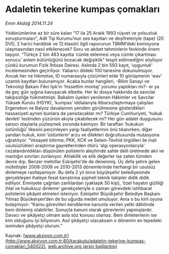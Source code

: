 # Adaletin tekerine kumpas çomakları

*Emin Akdağ 2014.11.24*

<div class="pNewsDetailMainContent" itemprop="articleBody">
 <p>
  Yıldönümlerine az bir süre kalan “17 ila 25 Aralık 1993 rüşvet ve yolsuzluk soruşturmaları”, Adli Tıp Kurumu’nun ses kayıtları ve deşifreleriyle (tape) (20 DVD, 2 harici harddisk ve 12 klasör) ilgili raporunun TBMM’deki komisyona ulaşmasından nasıl etkilenecek? Soru ve akıbet tahminlerin fevkinde önem taşıyor. “Türkçe 2 bin 483 kayıtta ‘cümle eklemesi veya cümle çıkartması sonucu’ anlam bütünlüğünü bozacak değişiklik” tespit edilmediğini söylüyor çünkü kurumun Fizik İhtisas Dairesi. Aslında 2 bin 593 kayıt, ‘uygunluk’ incelemesinden geçiriliyor. Yabancı dildeki 100 tanesine dokunulmuyor. Ancak her ne hikmetse, ID numarasıyla çözümleri elde 10 görüşmenin ‘wav’ uzantılı kayıtları bulunamıyor. Acaba bunlar hangileri, -Bilim Sanayi ve Teknoloji Bakanı Fikri Işık’ın ‘hissettim montaj’ yorumu yaptıkları mı?- er ya da geç gün ışığına kavuşacak elbette. Her iki dosya hakkında da savcılar takipsizliğe hükmetmişti. Bakalım üyeleri yenilenen Hâkimler ve Savcılar Yüksek Kurulu (HSYK), ‘kumpas’ iddialarıyla itibarsızlaştırmaya çalışılan Ergenekon ve Balyoz davalarının yeniden görülmesine gösterdikleri hassasiyeti aynen bunlara da yansıtacaklar mı? Türkiye Cumhuriyeti, ‘hukuk devleti’ testinden yüzünün akıyla çıkabilecek mi? Her gün adalet duygusunu sarsıcı olaylarla yüzleşmek zorunda kalınıyor. Bir taraftan ‘hukukun üstünlüğü’ ilkesini perçinleyen yargı faaliyetlerinin önü tıkanırken; diğer yandan hukuk, kimi ‘üstünlerin’ arzu ve dilekleri doğrultusunda mutasyona uğratılıyor. “Vesayeti bitirme; PKK, KCK ve Selam-Tevhid örgütleri ile mali usulsüzlükleri araştırma gayretlerinden ötürü ‘algı operasyonlarıyla’ cezalandırıldıkları düşünülen polislerin aleyhinde sahte delil üretmede akıl ve mantığın sınırları zorlanıyor. Ahlakilik ve etik değerler ise zaten tümden devre dışı. Benzer metotlar Eskişehir’de de denenmiş. Üç defa şehre gelen müfettişler 2008-2009 ve 2010-2013 dönemlerinde herhangi bir usulsüz dinlemeye rastlayamıyor. Bu defa 2 yıl önce büyükşehir belediyesinde gerçekleşen ihaleye fesat karıştırma şüpheli teknik takipler didik didik ediliyor. Emniyete çağrılan zanlılardan (yaklaşık 50 kişi), ‘özel hayatın gizliliği ihlal ve hukuksuz dinleme’ gerekçeleriyle o zaman görevdeki istihbarat polislerini şikâyet etmeleri isteniyor. Eskişehir Büyükşehir Belediye Başkanı Yılmaz Büyükerşen’den de bu uğurda medet umuluyor. Ama o bu kirli oyuna bulaşmıyor: “Kamu görevlileri kendilerine kanunla verilen yetki dâhilinde beni dinlemiş olabilirler. Sonuçta kanuni olarak görevlerini yapmışlardır. Davacı ve şikâyetçi olmam asla söz konusu olamaz. Beni dinletenlerin ise kim olduğunu iyi biliyorum. Asıl şikâyetçi olacaksam o dönemin en tepedeki isminden şikâyetçi olurum.”
 </p>
</div>


Kaynak: [www.aksiyon.com.tr](http://www.aksiyon.com.tr:80/karakutu/adaletin-tekerine-kumpas-comaklari_540022), [web.archive.org (arşiv bağlantısı)](http://web.archive.org/web/20141217174707/http://www.aksiyon.com.tr:80/karakutu/adaletin-tekerine-kumpas-comaklari_540022)
